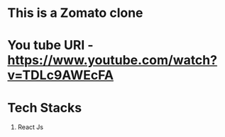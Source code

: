 # This is a Zomato clone

# You tube URl - https://www.youtube.com/watch?v=TDLc9AWEcFA

# Tech Stacks

1. React Js
